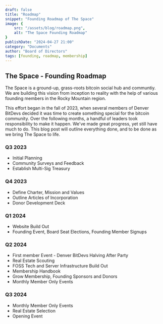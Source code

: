 ```yaml
---
draft: false
title: "Roadmap"
snippet: "Founding Roadmap of The Space"
image: {
    src: "/assets/blog/roadmap.png",
    alt: "The Space Founding Roadmap"
}
publishDate: "2024-04-27 21:00"
category: "Documents"
author: "Board of Directors"
tags: [founding, roadmap, membership]
---
```

## The Space - Founding Roadmap

The Space is a ground-up, grass-roots bitcoin social hub and communtiy. We are building this vision from inception to reality with the help of various founding members in the Rocky Mountain region.

This effort began in the fall of 2023, when several members of Denver BitDevs decided it was time to create something special for the bitcoin community. Over the following months, a handful of leaders took responsibility to make it happen. We've made great progress, yet still have much to do. This blog post will outline everything done, and to be done as we bring The Space to life.

### Q3 2023

- Initial Planning
- Community Surveys and Feedback
- Establish Multi-Sig Treasury

### Q4 2023

- Define Charter, Mission and Values
- Outline Articles of Incorporation
- Donor Development Deck

### Q1 2024

- Website Build Out
- Founding Event, Board Seat Elections, Founding Member Signups

### Q2 2024

- First member Event - Denver BitDevs Halving After Party
- Real Estate Scouting
- FOSS Tech and Server Infrastructure Build Out
- Membership Handbook
- Grow Membership, Founding Sponsors and Donors
- Monthly Member Only Events

### Q3 2024

- Monthly Member Only Events
- Real Estate Selection
- Opening Event
